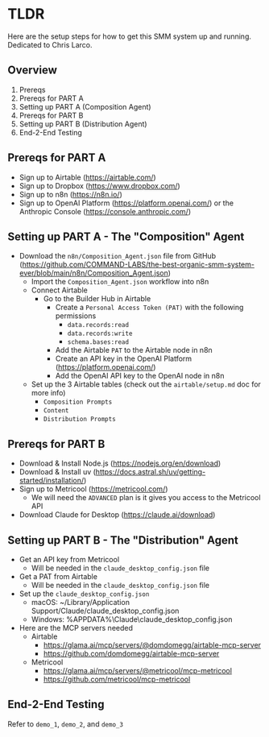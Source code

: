 # TLDR

Here are the setup steps for how to get this SMM system up and running. Dedicated to Chris Larco.

## Overview

1. Prereqs
2. Prereqs for PART A
3. Setting up PART A (Composition Agent)
4. Prereqs for PART B
5. Setting up PART B (Distribution Agent)
6. End-2-End Testing

## Prereqs for PART A

- Sign up to Airtable (https://airtable.com/)
- Sign up to Dropbox (https://www.dropbox.com/)
- Sign up to n8n (https://n8n.io/)
- Sign up to OpenAI Platform (https://platform.openai.com/) or the Anthropic Console (https://console.anthropic.com/)

## Setting up PART A - The "Composition" Agent

- Download the `n8n/Composition_Agent.json` file from GitHub (https://github.com/COMMAND-LABS/the-best-organic-smm-system-ever/blob/main/n8n/Composition_Agent.json)
    - Import the `Composition_Agent.json` workflow into n8n
    - Connect Airtable
        - Go to the Builder Hub in Airtable
            - Create a `Personal Access Token (PAT)` with the following permissions
              - `data.records:read`
              - `data.records:write`
              - `schema.bases:read`
            - Add the Airtable `PAT` to the Airtable node in n8n
            - Create an API key in the OpenAI Platform (https://platform.openai.com/)
            - Add the OpenAI API key to the OpenAI node in n8n
    - Set up the 3 Airtable tables (check out the `airtable/setup.md` doc for more info)
      - `Composition Prompts`
      - `Content`
      - `Distribution Prompts`

## Prereqs for PART B

- Download & Install Node.js (https://nodejs.org/en/download)
- Download & Install uv (https://docs.astral.sh/uv/getting-started/installation/)
- Sign up to Metricool (https://metricool.com/)
  - We will need the `ADVANCED` plan is it gives you access to the Metricool API
- Download Claude for Desktop (https://claude.ai/download)

## Setting up PART B - The "Distribution" Agent

- Get an API key from Metricool
  - Will be needed in the `claude_desktop_config.json` file
- Get a PAT from Airtable
  - Will be needed in the `claude_desktop_config.json` file
- Set up the `claude_desktop_config.json`
  - macOS: ~/Library/Application Support/Claude/claude_desktop_config.json
  - Windows: %APPDATA%\Claude\claude_desktop_config.json
- Here are the MCP servers needed
  - Airtable
    - https://glama.ai/mcp/servers/@domdomegg/airtable-mcp-server
    - https://github.com/domdomegg/airtable-mcp-server
  - Metricool
    - https://glama.ai/mcp/servers/@metricool/mcp-metricool
    - https://github.com/metricool/mcp-metricool

## End-2-End Testing

Refer to `demo_1`, `demo_2`, and `demo_3`
